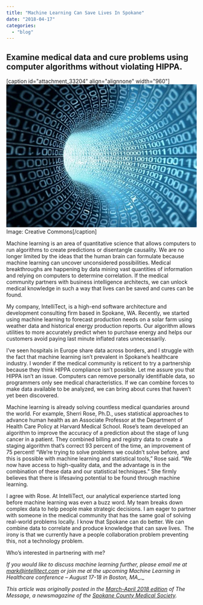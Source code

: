 ```yaml
---
title: "Machine Learning Can Save Lives In Spokane"
date: "2018-04-17"
categories: 
  - "blog"
---
```


## Examine medical data and cure problems using computer algorithms without violating HIPPA.

\[caption id="attachment\_33204" align="alignnone" width="960"\]![](images/machine-learning.jpg) Image: Creative Commons\[/caption\]

Machine learning is an area of quantitative science that allows computers to run algorithms to create predictions or disentangle causality. We are no longer limited by the ideas that the human brain can formulate because machine learning can uncover unconsidered possibilities. Medical breakthroughs are happening by data mining vast quantities of information and relying on computers to determine correlation. If the medical community partners with business intelligence architects, we can unlock medical knowledge in such a way that lives can be saved and cures can be found.

My company, IntelliTect, is a high-end software architecture and development consulting firm based in Spokane, WA. Recently, we started using machine learning to forecast production needs on a solar farm using weather data and historical energy production reports. Our algorithm allows utilities to more accurately predict when to purchase energy and helps our customers avoid paying last minute inflated rates unnecessarily.

I’ve seen hospitals in Europe share data across borders, and I struggle with the fact that machine learning isn’t prevalent in Spokane’s healthcare industry. I wonder if the medical community is reticent to try a partnership because they think HIPPA compliance isn’t possible. Let me assure you that HIPPA isn’t an issue. Computers can remove personally identifiable data, so programmers only see medical characteristics. If we can combine forces to make data available to be analyzed, we can bring about cures that haven’t yet been discovered.

Machine learning is already solving countless medical quandaries around the world. For example, Sherri Rose, Ph.D., uses statistical approaches to advance human health as an Associate Professor at the Department of Health Care Policy at Harvard Medical School. Rose’s team developed an algorithm to improve the accuracy of a prediction about the stage of lung cancer in a patient. They combined billing and registry data to create a staging algorithm that’s correct 93 percent of the time, an improvement of 75 percent! “We’re trying to solve problems we couldn’t solve before, and this is possible with machine learning and statistical tools,” Rose said. “We now have access to high-quality data, and the advantage is in the combination of these data and our statistical techniques.” She firmly believes that there is lifesaving potential to be found through machine learning.

I agree with Rose. At IntelliTect, our analytical experience started long before machine learning was even a buzz word. My team breaks down complex data to help people make strategic decisions. I am eager to partner with someone in the medical community that has the same goal of solving real-world problems locally. I know that Spokane can do better. We can combine data to correlate and produce knowledge that can save lives.  The irony is that we currently have a people collaboration problem preventing this, not a technology problem.

Who’s interested in partnering with me?

_If you would like to discuss machine learning further, please email me at_ [_mark@intellitect.com_](mailto:mark@intellitect.com) _or join me at the upcoming Machine Learning in Healthcare conference – August 17-18 in Boston, MA__._

_This article was originally posted in the [March-April 2018 edition](https://growthzonesitesprod.azureedge.net/wp-content/uploads/sites/1680/2020/07/The_Message_March_April_2018.pdf) of The Message, a newsmagazine of the [Spokane County Medical Society](https://www.spcms.org/)._
